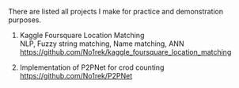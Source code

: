 There are listed all projects I make for practice and demonstration purposes.

1. Kaggle Foursquare Location Matching  
NLP, Fuzzy string matching, Name matching, ANN  
https://github.com/No1rek/kaggle_foursquare_location_matching  

2. Implementation of P2PNet for crod counting  
https://github.com/No1rek/P2PNet  
